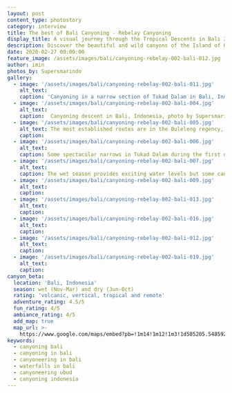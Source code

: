 ```yaml
---
layout: post
content_type: photostory
category: interview
title: The best of Bali Canyoning - Rebelay Canyoning
display_title: A visual journey through the Tropical Descents in Bali 2
description: Discover the beautiful and wild canyons of the Island of Gods by the eyes of Supersmarindo
date: 2020-02-27 09:00:00
feature_image: /assets/images/bali/canyoning-rebelay-002-bali-012.jpg
author: imin
photos_by: Supersmarindo
gallery:
  - image: '/assets/images/bali/canyoning-rebelay-002-bali-011.jpg'
    alt_text:
    caption: 'Canyoning in a narrow section of Tukad Dalam in Bali, Indonesia. Photo © Supersmarindo.'
  - image: '/assets/images/bali/canyoning-rebelay-002-bali-004.jpg'
    alt_text:
    caption:  Canyoning descent in Bali, Indonesia, photo by Supersmarindo Imin. Rebelay Canyoning
  - image: '/assets/images/bali/canyoning-rebelay-002-bali-005.jpg'
    alt_text: The most established routes are in the Buleleng regency, namely in the surrounding areas of Gitgit and Sambangan villages. Remote descents like technical Tamata (pictured) require contacting local operators.
    caption:  
  - image: '/assets/images/bali/canyoning-rebelay-002-bali-006.jpg'
    alt_text: 
    caption: Some spectacular narrows in Tukad Dalam during the first descent in April 2019. The remoteness of the Balinese canyons means you will find these places all for yourself during a descent. Despite, the wild environment requires local knowledge to be experienced safely.
  - image: '/assets/images/bali/canyoning-rebelay-002-bali-007.jpg'
    alt_text: 
    caption: The wet season provides exciting water levels but some canyons might not be accessible; it also requires careful planning due to the daily tropical downpours which often result in flash floods. Here, Re:belay Editor Gus Schiavon during the first descent of Tukad Marah, Sekumpul.  
  - image: '/assets/images/bali/canyoning-rebelay-002-bali-009.jpg'
    alt_text:
    caption:
  - image: '/assets/images/bali/canyoning-rebelay-002-bali-013.jpg'
    alt_text:
    caption:
  - image: '/assets/images/bali/canyoning-rebelay-002-bali-016.jpg'
    alt_text:
    caption:
  - image: '/assets/images/bali/canyoning-rebelay-002-bali-012.jpg'
    alt_text:
    caption:
  - image: '/assets/images/bali/canyoning-rebelay-002-bali-019.jpg'
    alt_text:
    caption:
canyon_beta:
  location: 'Bali, Indonesia'
  season: wet (Nov-Mar) and dry (Jun-Oct)
  rating: 'volcanic, vertical, tropical and remote'
  adventure_rating: 4.5/5
  fun_rating: 4/5
  ambiance_rating: 4/5
  add_map: true  
  map_url: >-
    https://www.google.com/maps/embed?pb=!1m14!1m12!1m3!1d505205.5485928373!2d115.06807145593017!3d-8.409129609744381!2m3!1f0!2f0!3f0!3m2!1i1024!2i768!4f13.1!5e0!3m2!1sen!2snz!4v1582837958310!5m2!1sen!2snz"
keywords:
  - canyoning bali
  - canyoning in bali
  - canyoneering in bali
  - waterfalls in bali
  - canyoneering ubud
  - canyoning indonesia
---
```

